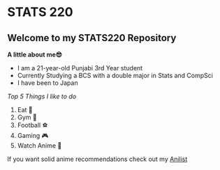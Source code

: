 # STATS 220
## Welcome to my STATS220 Repository
**A little about me😎**

* I am a 21-year-old Punjabi 3rd Year student
* Currently Studying a BCS with a double major in Stats and CompSci
* I have been to Japan

*Top 5 Things I like to do*
1. Eat 🍗
2. Gym 💪
3. Football ⚽
4. Gaming 🎮
5. Watch Anime 🗾

If you want solid anime recommendations check out my [Anilist](https://anilist.co/user/ExtremeHeat/animelist)
